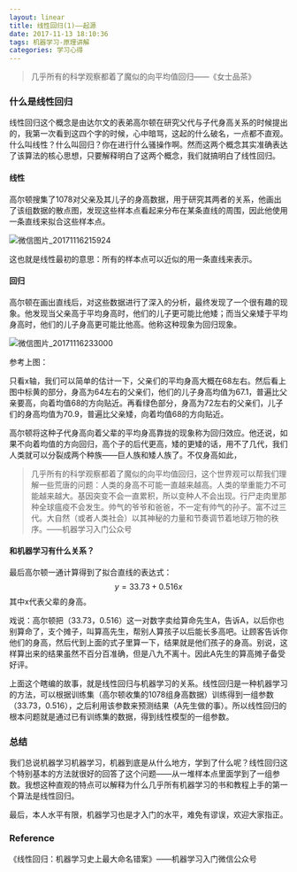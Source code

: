 ```yaml
---
layout: linear
title: 线性回归(1)——起源
date: 2017-11-13 18:10:36
tags: 机器学习-原理讲解
categories: 学习心得
---
```


> 几乎所有的科学观察都着了魔似的向平均值回归——《女士品茶》

### 什么是线性回归

线性回归这个概念是由达尔文的表弟高尔顿在研究父代与子代身高关系的时候提出的，我第一次看到这四个字的时候，心中暗骂，这起的什么破名，一点都不直观。什么叫线性？什么叫回归？你在进行什么骚操作啊。然而这两个概念其实准确表达了该算法的核心思想，只要解释明白了这两个概念，我们就搞明白了线性回归。

#### 线性

高尔顿搜集了1078对父亲及其儿子的身高数据，用于研究其两者的关系，他画出了该组数据的散点图，发现这些样本点看起来分布在某条直线的周围，因此他使用一条直线来拟合这些样本点。

![微信图片_20171116215924](http://ozaeyj71y.bkt.clouddn.com/image/LR/%E5%BE%AE%E4%BF%A1%E5%9B%BE%E7%89%87_20171116215924.jpg)

这也就是线性最初的意思：所有的样本点可以近似的用一条直线来表示。

#### 回归

高尔顿在画出直线后，对这些数据进行了深入的分析，最终发现了一个很有趣的现象。他发现当父亲高于平均身高时，他们的儿子更可能比他矮；而当父亲矮于平均身高时，他们的儿子身高更可能比他高。他称这种现象为回归现象。

![微信图片_20171116233000](http://ozaeyj71y.bkt.clouddn.com/image/LR/%E5%BE%AE%E4%BF%A1%E5%9B%BE%E7%89%87_20171116233000.jpg)

参考上图：

只看x轴，我们可以简单的估计一下，父亲们的平均身高大概在68左右。然后看上图中标黄的部分，身高为64左右的父亲们，他们的儿子身高均值为67.1，普遍比父亲要高，向着均值68的方向贴近。再看绿色部分，身高为72左右的父亲们，儿子们的身高均值为70.9，普遍比父亲矮，向着均值68的方向贴近。

高尔顿将这种子代身高向着父辈的平均身高靠拢的现象称为回归效应。他还说，如果不向着均值的方向回归，高个子的后代更高，矮的更矮的话，用不了几代，我们人类就可以分裂成两个种族——巨人族和矮人族了。不仅身高如此，

> 几乎所有的科学观察都着了魔似的向平均值回归，这个世界观可以帮我们理解一些荒唐的问题：人类的身高不可能一直越来越高。人类的举重能力不可能越来越大。基因突变不会一直累积，所以变种人不会出现。行尸走肉里那种全球瘟疫不会发生。帅气的爷爷和爸爸，不一定有帅气的孙子。富不过三代。大自然（或者人类社会）以其神秘的力量和节奏调节着地球万物的秩序。——机器学习入门公众号

#### 和机器学习有什么关系？

最后高尔顿一通计算得到了拟合直线的表达式：
$$
y=33.73+0.516x
$$
其中x代表父辈的身高。

戏说：高尔顿把（33.73，0.516）这一对数字卖给算命先生A，告诉A，以后你也别算命了，支个摊子，叫算高先生，帮别人算孩子以后能长多高吧。让顾客告诉你他们的身高，然后代到上面的式子里算一下，结果就是他们孩子的身高。别说，这样算出来的结果虽然不百分百准确，但是八九不离十。因此A先生的算高摊子备受好评。

上面这个瞎编的故事，就是线性回归与机器学习的关系。线性回归是一种机器学习的方法，可以根据训练集（高尔顿收集的1078组身高数据）训练得到一组参数（33.73，0.516），之后利用该参数来预测结果（A先生做的事）。所以线性回归的根本问题就是通过已有训练集的数据，得到线性模型的一组参数。

### 总结
我们总说机器学习机器学习，机器到底是从什么地方，学到了什么呢？线性回归这个特别基本的方法就很好的回答了这个问题——从一堆样本点里面学到了一组参数。我想这种直观的特点可以解释为什么几乎所有机器学习的书和教程上手的第一个算法是线性回归。

最后，本人水平有限，机器学习也是才入门的水平，难免有谬误，欢迎大家指正。

### Reference

《线性回归：机器学习史上最大命名错案》——机器学习入门微信公众号
